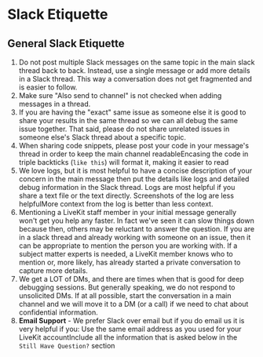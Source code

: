 # Slack Etiquette

## General Slack Etiquette


1. Do not post multiple Slack messages on the same topic in the main slack thread back to back. Instead, use a single message or add more details in a Slack thread. This way a conversation does not get fragmented and is easier to follow.
2. Make sure "Also send to channel" is not checked when adding messages in a thread.
3. If you are having the "exact" same issue as someone else it is good to share your results in the same thread so we can all debug the same issue together. That said, please do not share unrelated issues in someone else's Slack thread about a specific topic.
4. When sharing code snippets, please post your code in your message's thread in order to keep the main channel readableEncasing the code in triple backticks (``` like this ```) will format it, making it easier to read
5. We love logs, but it is most helpful to have a concise description of your concern in the main message then put the details like logs and detailed debug information in the Slack thread. Logs are most helpful if you share a text file or the text directly. Screenshots of the log are less helpfulMore context from the log is better than less context.
6. Mentioning a LiveKit staff member in your initial message generally won't get you help any faster. In fact we've seen it can slow things down because then, others may be reluctant to answer the question. If you are in a slack thread and already working with someone on an issue, then it can be appropriate to mention the person you are working with. If a subject matter experts is needed, a LiveKit member knows who to mention or, more likely, has already started a private conversation to capture more details.
7. We get a LOT of DMs, and there are times when that is good for deep debugging sessions. But generally speaking, we do not respond to unsolicited DMs. If at all possible, start the conversation in a main channel and we will move it to a DM (or a call) if we need to chat about confidential information.
8. **Email Support** - We prefer Slack over email but if you do email us it is very helpful if you: Use the same email address as you used for your LiveKit accountInclude all the information that is asked below in the `Still Have Question?` section